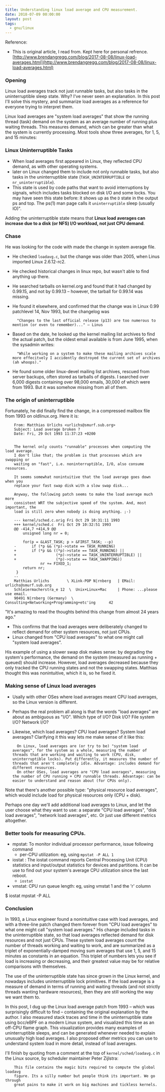```yaml
---
title: Understanding linux load average and CPU measurement.
date: 2018-07-09 00:00:00
layout: post
tags:
  - gnu/linux
---
```


Reference: 
* This is original article, I read from. Kept here for personal refrence.[http://www.brendangregg.com/blog/2017-08-08/linux-load-averages.html](http://www.brendangregg.com/blog/2017-08-08/linux-load-averages.html)


### Opening

Linux load averages track not just runnable tasks, but also tasks in the uninterruptible sleep state. Why? I've never seen an explanation. In this post I'll solve this mystery, and summarize load averages as a reference for everyone trying to interpret them.

Linux load averages are "system load averages" that show the running thread (task) demand on the system as an average number of running plus waiting threads. This measures demand, which can be greater than what the system is currently processing. Most tools show three averages, for 1, 5, and 15 minutes:



### Linux Uninterruptible Tasks

* When load averages first appeared in Linux, they reflected CPU demand, as with other operating systems. 
* later on Linux changed them to include not only runnable tasks, but also tasks in the uninterruptible state (`TASK_UNINTERRUPTIBLE` or `nr_uninterruptible`). 
* This state is used by code paths that want to avoid interruptions by signals, which includes tasks blocked on disk I/O and some locks. You may have seen this state before: it shows up as the `D` state in the output ps and top. The ps(1) man page calls it `uninterruptible` sleep (usually IO)".

Adding the uninterruptible state means that __Linux load averages can increase due to a disk (or NFS) I/O workload, not just CPU demand__.


### Chase

He was looking for the code with made the change in system average file.

* He checked `loadavg.c`, but the change was older than 2005, when Linus imported Linux 2.6.12-rc2.
* He checked historical changes in linux repo, but wasn't able to find anything up there.
* He searched tarballs on kernel.org and found that it had changed by 0.99.15, and not by 0.99.13 – however, the tarball for 0.99.14 was missing.
* He found it elsewhere, and confirmed that the change was in Linux 0.99 patchlevel 14, Nov 1993, but the changelog was

        "Changes to the last official release (p13) are too numerous to mention (or even to remember)..." – Linus

* Based on the date, he looked up the kernel mailing list archives to find the actual patch, but the oldest email available is from June 1995, when the sysadmin writes:

        "While working on a system to make these mailing archives scale more effecitvely I accidently destroyed the current set of archives (ah whoops)."

* He found some older linux-devel mailing list archives, rescued from server backups, often stored as tarballs of digests. I searched over 6,000 digests containing over 98,000 emails, 30,000 of which were from 1993. But it was somehow missing from all of them.

### The origin of uninterruptible

Fortunately, he did finally find the change, in a compressed mailbox file from 1993 on oldlinux.org. Here it is:

        From: Matthias Urlichs <urlichs@smurf.sub.org>
        Subject: Load average broken ?
        Date: Fri, 29 Oct 1993 11:37:23 +0200


        The kernel only counts "runnable" processes when computing the load average.
        I don't like that; the problem is that processes which are swapping or
        waiting on "fast", i.e. noninterruptible, I/O, also consume resources.

        It seems somewhat nonintuitive that the load average goes down when you
        replace your fast swap disk with a slow swap disk...

        Anyway, the following patch seems to make the load average much more
        consistent WRT the subjective speed of the system. And, most important, the
        load is still zero when nobody is doing anything. ;-)

        --- kernel/sched.c.orig Fri Oct 29 10:31:11 1993
        +++ kernel/sched.c  Fri Oct 29 10:32:51 1993
        @@ -414,7 +414,9 @@
            unsigned long nr = 0;

            for(p = &LAST_TASK; p > &FIRST_TASK; --p)
        -       if (*p && (*p)->state == TASK_RUNNING)
        +       if (*p && ((*p)->state == TASK_RUNNING) ||
        +                  (*p)->state == TASK_UNINTERRUPTIBLE) ||
        +                  (*p)->state == TASK_SWAPPING))
                    nr += FIXED_1;
            return nr;
         }
        --
        Matthias Urlichs        \ XLink-POP N|rnberg   | EMail: urlichs@smurf.sub.org
        Schleiermacherstra_e 12  \  Unix+Linux+Mac     | Phone: ...please use email.
        90491 N|rnberg (Germany)  \   Consulting+Networking+Programming+etc'ing      42

"It's amazing to read the thoughts behind this change from almost 24 years ago."

* This confirms that the load averages were deliberately changed to reflect demand for other system resources, not just CPUs. 
* Linux changed from "CPU load averages" to what one might call "system load averages".

His example of using a slower swap disk makes sense: by degrading the system's performance, the demand on the system (measured as running + queued) should increase. However, load averages decreased because they only tracked the CPU running states and not the swapping states. Matthias thought this was nonintuitive, which it is, so he fixed it.


### Making sense of Linux load averages

* Usally with other OSes where load averages meant CPU load averages, so the Linux version is different. 
* Perhaps the real problem all along is that the words "load averages" are about as ambiguous as "I/O". Which type of I/O? Disk I/O? File system I/O? Network I/O? 
* Likewise, which load averages? CPU load averages? System load averages? Clarifying it this way lets me make sense of it like this:


        On Linux, load averages are (or try to be) "system load averages", for the system as a whole, measuring the number of threads that are working and waiting to work (CPU, disk, uninterruptible locks). Put differently, it measures the number of threads that aren't completely idle. Advantage: includes demand for different resources.
        On other OSes, load averages are "CPU load averages", measuring the number of CPU running + CPU runnable threads. Advantage: can be easier to understand and reason about (for CPUs only).

Note that there's another possible type: "physical resource load averages", which would include load for physical resources only (CPU + disk).

Perhaps one day we'll add additional load averages to Linux, and let the user choose what they want to use: a separate "CPU load averages", "disk load averages", "network load averages", etc. Or just use different metrics altogether.


### Better tools for measuring CPUs.

* mpstat: To monitor individual processor performance, issue following command
  * per-CPU utilization: eg, using `mpstat -P ALL 1`
* iostat : The iostat command reports Central Processing Unit (CPU) statistics and input/output statistics for devices and partitions. It can be use to find out your system's average CPU utilization since the last reboot.
  * `iostat`
* vmstat: CPU run queue length: eg, using vmstat 1 and the 'r' column

$ iostat
mpstat -P ALL



### Conclusion

In 1993, a Linux engineer found a nonintuitive case with load averages, and with a three-line patch changed them forever from "CPU load averages" to what one might call "system load averages." His change included tasks in the uninterruptible state, so that load averages reflected demand for disk resources and not just CPUs. These system load averages count the number of threads working and waiting to work, and are summarized as a triplet of exponentially-damped moving sum averages that use 1, 5, and 15 minutes as constants in an equation. This triplet of numbers lets you see if load is increasing or decreasing, and their greatest value may be for relative comparisons with themselves.

The use of the uninterruptible state has since grown in the Linux kernel, and nowadays includes uninterruptible lock primitives. If the load average is a measure of demand in terms of running and waiting threads (and not strictly threads wanting hardware resources), then they are still working the way we want them to.

In this post, I dug up the Linux load average patch from 1993 – which was surprisingly difficult to find – containing the original explanation by the author. I also measured stack traces and time in the uninterruptible state using bcc/eBPF on a modern Linux system, and visualized this time as an off-CPU flame graph. This visualization provides many examples of uninterruptible sleeps, and can be generated whenever needed to explain unusually high load averages. I also proposed other metrics you can use to understand system load in more detail, instead of load averages.

I'll finish by quoting from a comment at the top of `kernel/sched/loadavg.c` in the Linux source, by scheduler maintainer Peter Zijlstra:

        This file contains the magic bits required to compute the global loadavg
        figure. Its a silly number but people think its important. We go through
        great pains to make it work on big machines and tickless kernels.
